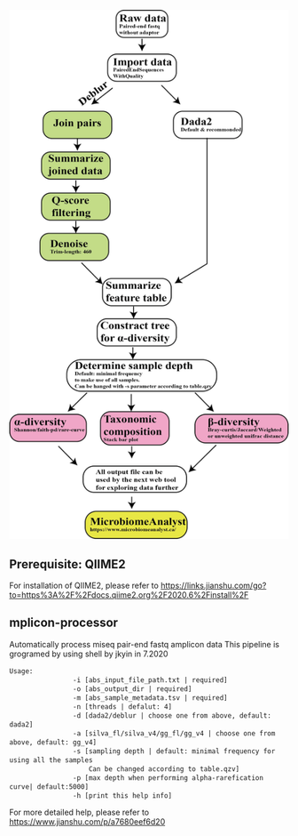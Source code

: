 ![Amplicon Diagram](https://github.com/yjiakang/amplicon/blob/master/Amplicon%20Diagram.png)
## Prerequisite: QIIME2  
For installation of QIIME2, please refer to https://links.jianshu.com/go?to=https%3A%2F%2Fdocs.qiime2.org%2F2020.6%2Finstall%2F
## mplicon-processor  
Automatically process miseq pair-end fastq amplicon data  This pipeline is grogramed by using shell by jkyin in 7.2020 
```
Usage:
                -i [abs_input_file_path.txt | required]
                -o [abs_output_dir | required]
                -m [abs_sample_metadata.tsv | required]
                -n [threads | defalut: 4]
                -d [dada2/deblur | choose one from above, default: dada2]
                -a [silva_fl/silva_v4/gg_fl/gg_v4 | choose one from above, default: gg_v4]
                -s [sampling depth | default: minimal frequency for using all the samples
                    Can be changed according to table.qzv]
                -p [max depth when performing alpha-rarefication curve| default:5000]
                -h [print this help info]
```
For more detailed help, please refer to https://www.jianshu.com/p/a7680eef6d20
